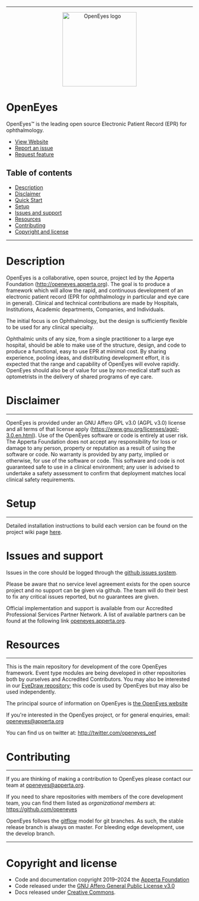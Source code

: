 ---

<center><img src="https://raw.githubusercontent.com/openeyes/openeyes.github.io/master/img/logo.png" alt="OpenEyes logo" width="200" height="200"></center>


# OpenEyes

OpenEyes™ is the leading open source Electronic Patient Record (EPR) for ophthalmology.
  
- [View Website](https://openeyes.apperta.org/) 
- [Report an issue](https://github.com/AppertaFoundation/openeyes/issues/new)
- [Request feature](https://openeyes.apperta.org/)

## Table of contents

- [Description](#Description)
- [Disclaimer](#Disclaimer)
- [Quick Start](#Quick-Start)
- [Setup](#Setup)
- [Issues and support](#issues-and-support)
- [Resources](#Resources)
- [Contributing](#Contributing)
- [Copyright and license](#Copyright-and-license)


------------
# Description 
OpenEyes is a collaborative, open source, project led by the Apperta Foundation (http://openeyes.apperta.org). The goal is to produce a framework which will allow the rapid, and continuous development of an electronic patient record (EPR for ophthalmology in particular and eye care in general). Clinical and technical contributions are made by Hospitals, Institutions, Academic departments, Companies, and Individuals.

The initial focus is on Ophthalmology, but the design is sufficiently flexible to be used for any clinical specialty.

Ophthalmic units of any size, from a single practitioner to a large eye hospital, should be able to make use of the structure, design, and code to produce a functional, easy to use EPR at minimal cost. By sharing experience, pooling ideas, and distributing development effort, it is expected that the range and capability of OpenEyes will evolve rapidly. OpenEyes should also be of value for use by non-medical staff such as optometrists in the delivery of shared programs of eye care.

# Disclaimer
----------
OpenEyes is provided under an GNU Affero GPL v3.0  (AGPL v3.0)  license and all terms of that license apply (https://www.gnu.org/licenses/agpl-3.0.en.html). Use of the OpenEyes software or code is entirely at user risk. The Apperta Foundation does not accept any responsibility for loss or damage to any person, property or reputation as a result of using the software or code. No warranty is provided by any party, implied or otherwise, for use of the software or code.  This software and code is not guaranteed safe to use in a clinical environment; any user is advised to undertake a safety assessment to confirm that deployment matches local clinical safety requirements. 

# Setup
---------

Detailed installation instructions to build each version can be found on the project wiki page [here](https://github.com/AppertaFoundation/openeyes/wiki/).
    
# Issues and support

Issues in the core should be logged through the [github issues system](https://github.com/AppertaFoundation/openeyes/issues/new).  

Please be aware that no service level agreement exists for the open source project and no support can be given via github. The team will do their best to fix any critical issues reported, but no guarantees are given. 

Official implementation and support is available from our Accredited Professional Services Partner Network. A list of available partners can be found at the following link [openeyes.apperta.org](openeyes.apperta.org). 
    
# Resources
---------

This is the main repository for development of the core OpenEyes framework.  Event type modules are being developed in other repositories both by ourselves and Accredited Contributors.  You may also be interested in our [EyeDraw repository](https://github.com/appertafoundation/EyeDraw); this code is used by OpenEyes but may also be used independently.

The principal source of information on OpenEyes is [the OpenEyes website](http://openeyes.apperta.org)

If you're interested in the OpenEyes project, or for general enquiries, email: <openeyes@apperta.org>

You can find us on twitter at: http://twitter.com/openeyes_oef

# Contributing
-----------------------------------

If you are thinking of making a contribution to OpenEyes please contact our team at <openeyes@apperta.org>. 

If you need to share repositories with members of the core development team, you can find them listed as _organizational members_ at: <https://github.com/openeyes>

OpenEyes follows the [gitflow](http://nvie.com/posts/a-successful-git-branching-model/) model for git branches. As such, the stable release branch is always on master. For bleeding edge development, use the develop branch.

-----------------------------------
# Copyright and license    
- Code and documentation copyright 2019–2024 the [Apperta Foundation](https://apperta.org/) 
- Code released under the [GNU Affero General Public License v3.0](https://github.com/AppertaFoundation/openeyes/blob/master/LICENSE)
- Docs released under [Creative Commons](https://creativecommons.org/licenses/by/3.0/).  
